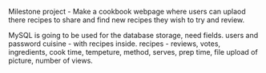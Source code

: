 Milestone project -  Make a cookbook webpage where users can uplaod there recipes to share and find new recipes they wish to try and review.

MySQL is going to be used for the database storage, need fields. 
    users and password 
    cuisine - with recipes inside.
    recipes - reviews, votes, ingredients, cook time, tempeture, method, serves, prep time, file upload of picture, number of views.
    